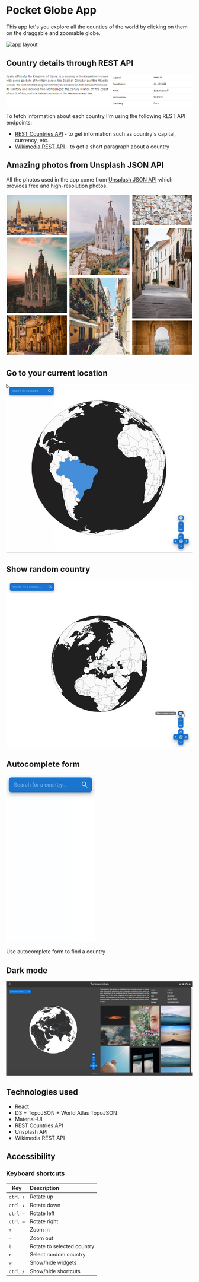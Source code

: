 # Pocket Globe App

This app let's you explore all the counties of the world by clicking on them
on the draggable and zoomable globe.

![app layout](./screenshots/main.gif)

## Country details through REST API

![country details](./screenshots/country-info.png)

To fetch information about each country I'm using the following REST API endpoints:

* [REST Countries API](https://restcountries.eu/) - to get information such as country's capital, currency, etc.
* [Wikimedia REST API ](https://wikimedia.org/api/rest_v1/) - to get a short paragraph about a country

## Amazing photos from Unsplash JSON API

All the photos used in the app come from [Unsplash JSON API](https://unsplash.com/developers) which provides free and high-resolution photos.

![country photos from unsplash](./screenshots/unsplash.png)

## Go to your current location

![show my location](./screenshots/location.gif)

## Show random country

![show random country](./screenshots/random.gif)

## Autocomplete form

![autocomplete form](./screenshots/autocomplete.gif)

Use autocomplete form to find a country

## Dark mode

![dark mode](./screenshots/dark-mode.png)

## Technologies used

* React
* D3 + TopoJSON + World Atlas TopoJSON
* Material-UI
* REST Countries API
* Unsplash API
* Wikimedia REST API 

## Accessibility 

### Keyboard shortcuts
| Key                | Description                 |
| ------------------ | :-------------------------- |
| `ctrl ↑`           | Rotate up                   |
| `ctrl ↓`           | Rotate down                 |
| `ctrl ←`           | Rotate left                 |
| `ctrl →`           | Rotate right                |
| `+`                | Zoom in                     |
| `-`                | Zoom out                    |
| `l`                | Rotate to selected country  |
| `r`                | Select random country       |
| `w`                | Show/hide widgets           |
| `ctrl /`           | Show/hide shortcuts         |

